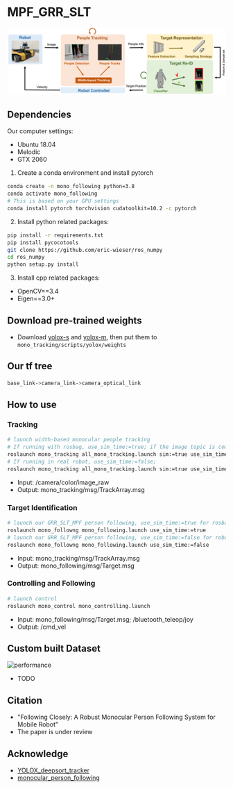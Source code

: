 # MPF_GRR_SLT

<img src="pictures/following-closely-method.png" alt="following-closely-method" style="zoom: 100%;" />

## Dependencies
Our computer settings:
- Ubuntu 18.04
- Melodic
- GTX 2060
1. Create a conda environment and install pytorch
```bash
conda create -n mono_following python=3.8
conda activate mono_following
# This is based on your GPU settings
conda install pytorch torchvision cudatoolkit=10.2 -c pytorch
```
2. Install python related packages:
```bash
pip install -r requirements.txt
pip install pycocotools
git clone https://github.com/eric-wieser/ros_numpy
cd ros_numpy
python setup.py install
```
3. Install cpp related packages:

- OpenCV==3.4
- Eigen==3.0+

## Download pre-trained weights

- Download [yolox-s](https://megvii-my.sharepoint.cn/:u:/g/personal/gezheng_megvii_com/EW62gmO2vnNNs5npxjzunVwB9p307qqygaCkXdTO88BLUg?e=NMTQYw) and [yolox-m](https://megvii-my.sharepoint.cn/:u:/g/personal/gezheng_megvii_com/ERMTP7VFqrVBrXKMU7Vl4TcBQs0SUeCT7kvc-JdIbej4tQ?e=1MDo9y), then put them to `mono_tracking/scripts/yolox/weights`

## Our tf tree
```bash
base_link->camera_link->camera_optical_link
```

## How to use

### Tracking

```bash
# launch width-based monocular people tracking
# If running with rosbag, use_sim_time:=true; if the image topic is compressed, sim:=true
roslaunch mono_tracking all_mono_tracking.launch sim:=true use_sim_time:=true
# If running in real robot, use_sim_time:=false;
roslaunch mono_tracking all_mono_tracking.launch sim:=true use_sim_time:=false
```
- Input: /camera/color/image_raw
- Output: mono_tracking/msg/TrackArray.msg

### Target Identification

```bash
# launch our GRR_SLT_MPF person following, use_sim_time:=true for rosbag
roslaunch mono_followng mono_following.launch use_sim_time:=true
# launch our GRR_SLT_MPF person following, use_sim_time:=false for robot running
roslaunch mono_followng mono_following.launch use_sim_time:=false
```
- Input: mono_tracking/msg/TrackArray.msg
- Output: mono_following/msg/Target.msg


### Controlling and Following

```bash
# launch control
roslaunch mono_control mono_controlling.launch
```
- Input: mono_following/msg/Target.msg; /bluetooth_teleop/joy
- Output: /cmd_vel

## Custom built Dataset
<img src="pictures/performance.gif" alt="performance" style="zoom: 100%;" />

- TODO

## Citation
- "Following Closely: A Robust Monocular Person Following System for Mobile Robot"
- The paper is under review

## Acknowledge
- [YOLOX_deepsort_tracker](https://github.com/pmj110119/YOLOX_deepsort_tracker)
- [monocular_person_following](https://github.com/koide3/monocular_person_following)

